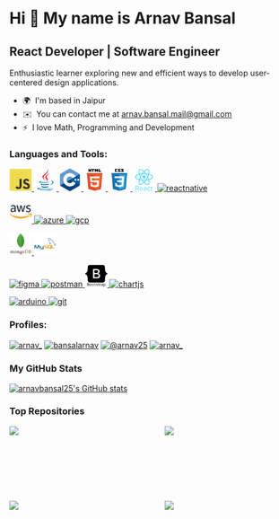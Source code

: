 Hi 👋 My name is Arnav Bansal
==============================

React Developer | Software Engineer
----------------------------------

Enthusiastic learner exploring new and efficient ways to develop user-centered design applications.

*   🌍  I'm based in Jaipur
*   ✉️  You can contact me at [arnav.bansal.mail@gmail.com](mailto:arnav.bansal.main@gmail.com)
*   ⚡  I love Math, Programming and Development

<h3 align="left">Languages and Tools:</h3>
<p align="left"> 

<a href="https://developer.mozilla.org/en-US/docs/Web/JavaScript" target="_blank" rel="noreferrer"> <img src="https://raw.githubusercontent.com/devicons/devicon/master/icons/javascript/javascript-original.svg" alt="javascript" width="40" height="40"/> </a>
<a href="https://www.java.com" target="_blank" rel="noreferrer"> <img src="https://raw.githubusercontent.com/devicons/devicon/master/icons/java/java-original.svg" alt="java" width="40" height="40"/> </a>
<a href="https://www.w3schools.com/cpp/" target="_blank" rel="noreferrer"> <img src="https://raw.githubusercontent.com/devicons/devicon/master/icons/cplusplus/cplusplus-original.svg" alt="cplusplus" width="40" height="40"/> </a>
<a href="https://www.w3.org/html/" target="_blank" rel="noreferrer"> <img src="https://raw.githubusercontent.com/devicons/devicon/master/icons/html5/html5-original-wordmark.svg" alt="html5" width="40" height="40"/> </a>
<a href="https://www.w3schools.com/css/" target="_blank" rel="noreferrer"> <img src="https://raw.githubusercontent.com/devicons/devicon/master/icons/css3/css3-original-wordmark.svg" alt="css3" width="40" height="40"/> </a> 
<a href="https://reactjs.org/" target="_blank" rel="noreferrer"> <img src="https://raw.githubusercontent.com/devicons/devicon/master/icons/react/react-original-wordmark.svg" alt="react" width="40" height="40"/> </a> 
  <a href="https://reactnative.dev/" target="_blank" rel="noreferrer"> <img src="https://reactnative.dev/img/header_logo.svg" alt="reactnative" width="40" height="40"/> </a>
  
<a href="https://aws.amazon.com" target="_blank" rel="noreferrer"> <img src="https://raw.githubusercontent.com/devicons/devicon/master/icons/amazonwebservices/amazonwebservices-original-wordmark.svg" alt="aws" width="40" height="40"/> </a> 
<a href="https://azure.microsoft.com/en-in/" target="_blank" rel="noreferrer"> <img src="https://www.vectorlogo.zone/logos/microsoft_azure/microsoft_azure-icon.svg" alt="azure" width="40" height="40"/> </a> 
<a href="https://cloud.google.com" target="_blank" rel="noreferrer"> <img src="https://www.vectorlogo.zone/logos/google_cloud/google_cloud-icon.svg" alt="gcp" width="40" height="40"/> </a> 


<a href="https://www.mongodb.com/" target="_blank" rel="noreferrer"> <img src="https://raw.githubusercontent.com/devicons/devicon/master/icons/mongodb/mongodb-original-wordmark.svg" alt="mongodb" width="40" height="40"/> </a>
<a href="https://www.mysql.com/" target="_blank" rel="noreferrer"> <img src="https://raw.githubusercontent.com/devicons/devicon/master/icons/mysql/mysql-original-wordmark.svg" alt="mysql" width="40" height="40"/> </a> 

<a href="https://www.figma.com/" target="_blank" rel="noreferrer"> <img src="https://www.vectorlogo.zone/logos/figma/figma-icon.svg" alt="figma" width="40" height="40"/> </a> 
<a href="https://postman.com" target="_blank" rel="noreferrer"> <img src="https://www.vectorlogo.zone/logos/getpostman/getpostman-icon.svg" alt="postman" width="40" height="40"/> </a> 
<a href="https://getbootstrap.com" target="_blank" rel="noreferrer"> <img src="https://raw.githubusercontent.com/devicons/devicon/master/icons/bootstrap/bootstrap-plain-wordmark.svg" alt="bootstrap" width="40" height="40"/> </a>
<a href="https://www.chartjs.org" target="_blank" rel="noreferrer"> <img src="https://www.chartjs.org/media/logo-title.svg" alt="chartjs" width="40" height="40"/> </a> 

<a href="https://www.arduino.cc/" target="_blank" rel="noreferrer"> <img src="https://cdn.worldvectorlogo.com/logos/arduino-1.svg" alt="arduino" width="40" height="40"/> </a> 
<a href="https://git-scm.com/" target="_blank" rel="noreferrer"> <img src="https://www.vectorlogo.zone/logos/git-scm/git-scm-icon.svg" alt="git" width="40" height="40"/> </a> 
</p>
                    
<h3 align="left">Profiles:</h3>
<p align="left">
<a href="https://codepen.io/arnav_" target="blank"><img align="center" src="https://raw.githubusercontent.com/rahuldkjain/github-profile-readme-generator/master/src/images/icons/Social/codepen.svg" alt="arnav_" height="30" width="40" /></a>
<a href="https://linkedin.com/in/bansalarnav" target="blank"><img align="center" src="https://raw.githubusercontent.com/rahuldkjain/github-profile-readme-generator/master/src/images/icons/Social/linked-in-alt.svg" alt="bansalarnav" height="30" width="40" /></a>
<a href="https://medium.com/@arnav25" target="blank"><img align="center" src="https://raw.githubusercontent.com/rahuldkjain/github-profile-readme-generator/master/src/images/icons/Social/medium.svg" alt="@arnav25" height="30" width="40" /></a>
<a href="https://www.leetcode.com/arnav_" target="blank"><img align="center" src="https://raw.githubusercontent.com/rahuldkjain/github-profile-readme-generator/master/src/images/icons/Social/leet-code.svg" alt="arnav_" height="30" width="40" /></a>
</p>
  

<h3 align="left">My GitHub Stats</h3>

<a href="http://www.github.com/arnavbansal25"><img src="https://github-readme-stats.vercel.app/api?username=arnavbansal25&show_icons=true&hide=issues,&count_private=true&title_color=6366f1&text_color=ffffff&icon_color=ef4444&bg_color=000000&hide_border=true&show_icons=true" alt="arnavbansal25's GitHub stats" /></a>

<h3 align="left">Top Repositories</h3>

<a href="https://github.com/arnavbansal25/mood-music" align="left"><img align="left" width="45%" src="https://github-readme-stats.vercel.app/api/pin/?username=arnavbansal25&repo=mood-music&title_color=6366f1&text_color=ffffff&icon_color=ef4444&bg_color=000000&hide_border=true&locale=en" /></a>

<a href="https://github.com/arnavbansal25/Private" align="right"><img align="right" width="45%" src="https://github-readme-stats.vercel.app/api/pin/?username=arnavbansal25&repo=Private&title_color=6366f1&text_color=ffffff&icon_color=ef4444&bg_color=000000&hide_border=true&locale=en" /></a> 

<br />
<br />
<br />
<br />
<br />
<br />
<br />

<a href="https://github.com/arnavbansal25/distributed-hyperparameter-tuning" align="left"><img align="left" width="45%" src="https://github-readme-stats.vercel.app/api/pin/?username=arnavbansal25&repo=distributed-hyperparameter-tuning&title_color=6366f1&text_color=ffffff&icon_color=ef4444&bg_color=000000&hide_border=true&locale=en" /></a>

<a href="https://github.com/arnavbansal25/tache--task-manager" align="right"><img align="right" width="45%" src="https://github-readme-stats.vercel.app/api/pin/?username=arnavbansal25&repo=tache--task-manager&title_color=6366f1&text_color=ffffff&icon_color=ef4444&bg_color=000000&hide_border=true&locale=en" /></a>

